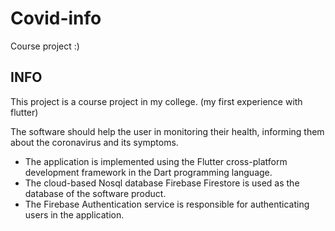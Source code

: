 # Covid-info

Сourse project :)

## INFO

This project is a course project in my college.
(my first experience with flutter)

The software should help the user in monitoring their health, informing them about the coronavirus and its symptoms.

- The application is implemented using the Flutter cross-platform development framework in the Dart programming language.
- The cloud-based Nosql database Firebase Firestore is used as the database of the software product.
- The Firebase Authentication service is responsible for authenticating users in the application.
